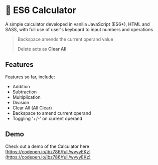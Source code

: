 # 🚀 ES6 Calculator

A simple calculator developed in vanilla JavaScript (ES6+), HTML and SASS, with full use of user's keyboard to input numbers and operations

> Backspace amends the current operand value
> 
> Delete acts as **Clear All**

## Features
Features so far, include:
- Addition
- Subtraction
- Multiplication
- Division
- Clear All (All Clear)
- Backspace to amend current operand
- Toggling '+/-' on current operand

## Demo

Check out a demo of the Calculator here [https://codepen.io/ibz786/full/wvyyEKz](https://codepen.io/ibz786/full/wvyyEKz)